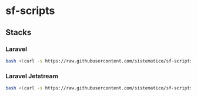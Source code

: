 # sf-scripts

## Stacks

### Laravel

```bash
bash <(curl -s https://raw.githubusercontent.com/sistematico/sf-scripts/main/laravel/sf-laravel)
```

### Laravel Jetstream

```bash
bash <(curl -s https://raw.githubusercontent.com/sistematico/sf-scripts/main/laravel-jetstream/sf-laravel-jetstream)
```
